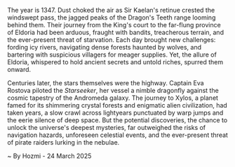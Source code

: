 
The year is 1347.  Dust choked the air as Sir Kaelan's retinue crested the windswept pass, the jagged peaks of the Dragon's Teeth range looming behind them.  Their journey from the King's court to the far-flung province of Eldoria had been arduous, fraught with bandits, treacherous terrain, and the ever-present threat of starvation.  Each day brought new challenges: fording icy rivers, navigating dense forests haunted by wolves, and bartering with suspicious villagers for meager supplies.  Yet, the allure of Eldoria, whispered to hold ancient secrets and untold riches, spurred them onward.

Centuries later, the stars themselves were the highway.  Captain Eva Rostova piloted the *Starseeker*, her vessel a nimble dragonfly against the cosmic tapestry of the Andromeda galaxy.  The journey to Xylos, a planet famed for its shimmering crystal forests and enigmatic alien civilization, had taken years, a slow crawl across lightyears punctuated by warp jumps and the eerie silence of deep space.  But the potential discoveries, the chance to unlock the universe's deepest mysteries, far outweighed the risks of navigation hazards, unforeseen celestial events, and the ever-present threat of pirate raiders lurking in the nebulae.

~ By Hozmi - 24 March 2025

